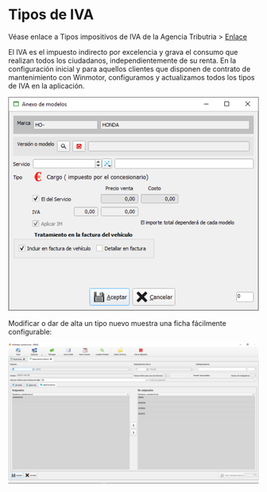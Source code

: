 # Tipos de IVA

Véase enlace a Tipos impositivos de IVA de la Agencia Tributria &gt; [Enlace](https://www.agenciatributaria.es/static_files/AEAT/Contenidos_Comunes/La_Agencia_Tributaria/Segmentos_Usuarios/Empresas_y_profesionales/Novedades_IVA_2014/Nuevos_tipos_IVA.pdf)

El IVA es el impuesto indirecto por excelencia y grava el consumo que realizan todos los ciudadanos, independientemente de su renta. En la configuración inicial y para aquellos clientes que disponen de contrato de mantenimiento con Winmotor, configuramos y actualizamos todos los tipos de IVA en la aplicación.

![](../../.gitbook/assets/image%20%28232%29.png)

Modificar o dar de alta un tipo nuevo muestra una ficha fácilmente configurable:

![](../../.gitbook/assets/image%20%2819%29.png)

